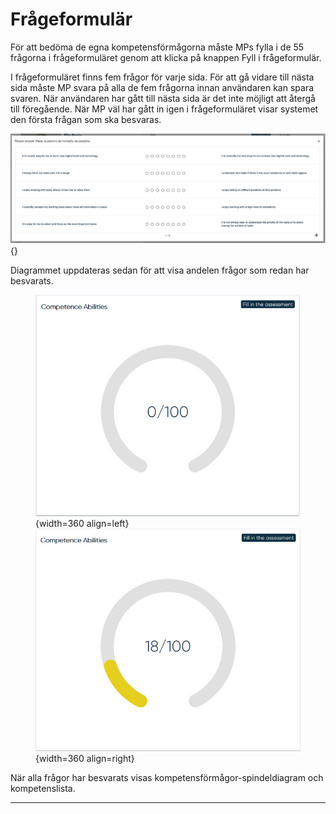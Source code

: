 # Frågeformulär

För att bedöma de egna kompetensförmågorna måste MPs fylla i de 55 frågorna i frågeformuläret genom att klicka på knappen Fyll i frågeformulär.

I frågeformuläret finns fem frågor för varje sida. För att gå vidare till nästa sida måste MP svara på alla de fem frågorna innan användaren kan spara svaren. När användaren har gått till nästa sida är det inte möjligt att återgå till föregående. När MP väl har gått in igen i frågeformuläret visar systemet den första frågan som ska besvaras.

![alt text](pictures/fragor/questions.png){}

Diagrammet uppdateras sedan för att visa andelen frågor som redan har besvarats.
<figure markdown>

![alt text](pictures/fragor/no_answers.png){width=360 align=left}
![alt text](pictures/fragor/some_answers.png){width=360 align=right}
</figure>
När alla frågor har besvarats visas kompetensförmågor-spindeldiagram och kompetenslista.

--------------------------